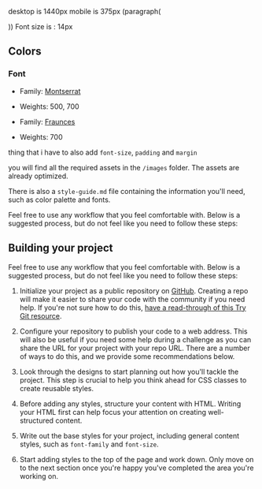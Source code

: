 desktop is 1440px
mobile is 375px
(paragraph(<p></p>)) Font size is : 14px

## Colors
<!-- 
background-color{hsl(30, 38%, 92%)} is DONE -->
<!-- 
text background color {hsl(0, 0%, 100%)}
also white is for inside text of the button 
note:- the has a shopping cart icon -->

<!-- text color is Dark grayish blue: hsl(228, 12%, 48%)
also Dark grayish blue is for the price that is cross out also (PERFUME) the same color -->

<!-- button and price color Dark cyan: hsl(158, 36%, 37%) -->

<!-- button went hover above Very dark blue: hsl(212, 21%, 14%) -->

### Font

- Family: [Montserrat](https://fonts.google.com/specimen/Montserrat)
- Weights: 500, 700

- Family: [Fraunces](https://fonts.google.com/specimen/Fraunces)
- Weights: 700




thing that i have to also add `font-size`, `padding` and `margin`

you will find all the required assets in the `/images` folder. The assets are already optimized.

There is also a `style-guide.md` file containing the information you'll need, such as color palette and fonts.

Feel free to use any workflow that you feel comfortable with. Below is a suggested process, but do not feel like you need to follow these steps:

## Building your project

Feel free to use any workflow that you feel comfortable with. Below is a suggested process, but do not feel like you need to follow these steps:

1. Initialize your project as a public repository on [GitHub](https://github.com/). Creating a repo will make it easier to share your code with the community if you need help. If you're not sure how to do this, [have a read-through of this Try Git resource](https://try.github.io/).

2. Configure your repository to publish your code to a web address. This will also be useful if you need some help during a challenge as you can share the URL for your project with your repo URL. There are a number of ways to do this, and we provide some recommendations below.

3. Look through the designs to start planning out how you'll tackle the project. This step is crucial to help you think ahead for CSS classes to create reusable styles.

4. Before adding any styles, structure your content with HTML. Writing your HTML first can help focus your attention on creating well-structured content.

5. Write out the base styles for your project, including general content styles, such as `font-family` and `font-size`.

6. Start adding styles to the top of the page and work down. Only move on to the next section once you're happy you've completed the area you're working on.